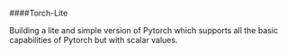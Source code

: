 ####Torch-Lite

Building a lite and simple version of Pytorch which supports all the basic capabilities of Pytorch but with scalar values. 
